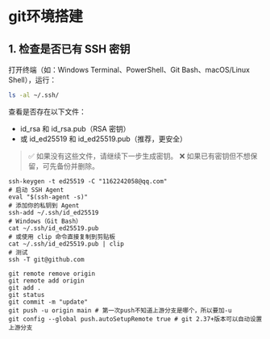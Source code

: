 # git环境搭建



## 1. 检查是否已有 SSH 密钥

打开终端（如：Windows Terminal、PowerShell、Git Bash、macOS/Linux Shell），运行：

```bash
ls -al ~/.ssh/
```
查看是否存在以下文件：

- id_rsa 和 id_rsa.pub（RSA 密钥）
- 或 id_ed25519 和 id_ed25519.pub（推荐，更安全）
>✅ 如果没有这些文件，请继续下一步生成密钥。
>❌ 如果已有密钥但不想保留，可先备份并删除。

```shell
ssh-keygen -t ed25519 -C "1162242058@qq.com"
# 启动 SSH Agent
eval "$(ssh-agent -s)"
# 添加你的私钥到 Agent
ssh-add ~/.ssh/id_ed25519
# Windows（Git Bash）
cat ~/.ssh/id_ed25519.pub
# 或使用 clip 命令直接复制到剪贴板
cat ~/.ssh/id_ed25519.pub | clip
# 测试
ssh -T git@github.com
```
```shell
git remote remove origin
git remote add origin 
git add .
git status
git commit -m "update"
git push -u origin main # 第一次push不知道上游分支是哪个，所以要加-u
git config --global push.autoSetupRemote true # git 2.37+版本可以自动设置上游分支
```